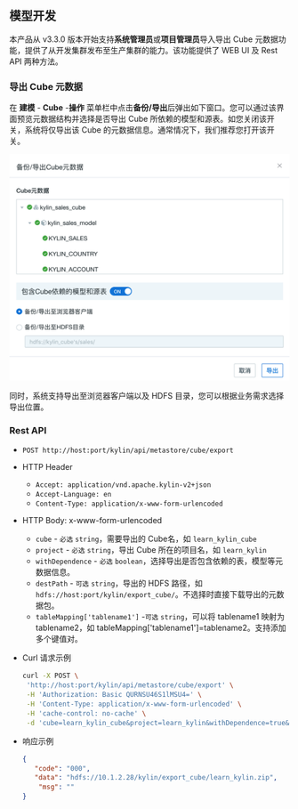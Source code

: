 ## 模型开发

本产品从 v3.3.0 版本开始支持**系统管理员**或**项目管理员**导入导出 Cube 元数据功能，提供了从开发集群发布至生产集群的能力。该功能提供了 WEB UI 及 Rest API 两种方法。

### 导出 Cube 元数据

在 **建模** - **Cube** -**操作** 菜单栏中点击**备份/导出**后弹出如下窗口。您可以通过该界面预览元数据结构并选择是否导出 Cube 所依赖的模型和源表。如您关闭该开关，系统将仅导出该 Cube 的元数据信息。通常情况下，我们推荐您打开该开关。

![导出 Cube 元数据](images/export_metadata.cn.png)

同时，系统支持导出至浏览器客户端以及 HDFS 目录，您可以根据业务需求选择导出位置。

### Rest API

- `POST http://host:port/kylin/api/metastore/cube/export`

- HTTP Header
  - `Accept: application/vnd.apache.kylin-v2+json`
  - `Accept-Language: en`
  - `Content-Type: application/x-www-form-urlencoded`

- HTTP Body: x-www-form-urlencoded
  - `cube` - `必选` `string`，需要导出的 Cube名，如 `learn_kylin_cube `
  - `project` - `必选` `string`，导出 Cube 所在的项目名，如 `learn_kylin`
  - `withDependence` - `必选` `boolean`，选择导出是否包含依赖的表，模型等元数据信息。
  - `destPath` - `可选` `string`，导出的 HDFS 路径，如 `hdfs://host:port/kylin/export_cube/`。不选择时直接下载导出的元数据包。
  - `tableMapping['tablename1']` -`可选` `string`，可以将 tablename1 映射为 tablename2，如 tableMapping['tablename1']=tablename2。支持添加多个键值对。

- Curl 请求示例

  ```sh
  curl -X POST \
   'http://host:port/kylin/api/metastore/cube/export' \
   -H 'Authorization: Basic QURNSU46S1lMSU4=' \
   -H 'Content-Type: application/x-www-form-urlencoded' \
   -H 'cache-control: no-cache' \
   -d 'cube=learn_kylin_cube&project=learn_kylin&withDependence=true&destPath=hdfs%3A%2F%2Fhost%3Aport%2Fkylin%2Fexport_cube%2F&tableMapping%255Btablename1%255D%2520=tablename2'
  ```

- 响应示例

  ```json
  {
     "code": "000",
     "data": "hdfs://10.1.2.28/kylin/export_cube/learn_kylin.zip",
      "msg": ""
  }
  ```